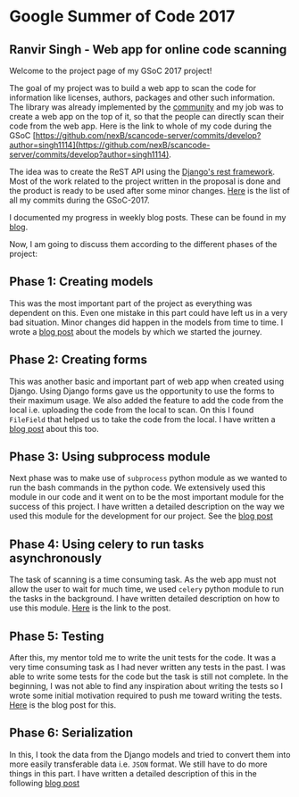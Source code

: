 # Google Summer of Code 2017

## Ranvir Singh - Web app for online code scanning

Welcome to the project page of my GSoC 2017 project!

The goal of my project was to build a web app to scan the code for information like licenses, authors, packages and other such information. The library was already implemented by the [community](https://github.com/nexb/scancode-toolkit) and my job was to create a web app on the top of it, so that the people can directly scan their code from the web app. Here is the link to whole of my code during the GSoC [https://github.com/nexB/scancode-server/commits/develop?author=singh1114](https://github.com/nexB/scancode-server/commits/develop?author=singh1114). 

The idea was to create the ReST API using the [Django's rest framework](http://www.django-rest-framework.org/). Most of the work related to the project written in the proposal is done and the product is ready to be used after some minor changes. [Here](https://github.com/nexB/scancode-server/commits/develop?author=singh1114) is the list of all my commits during the GSoC-2017.

I documented my progress in weekly blog posts. These can be found in my [blog](https://ranvirsinghprojects.wordpress.com/category/gsoc-2017/).

Now, I am going to discuss them according to the different phases of the project:


## Phase 1: Creating models

This was the most important part of the project as everything was dependent on this. Even one mistake in this part could have left us in a very bad situation. Minor changes did happen in the models from time to time. I wrote a [blog post](https://ranvirsinghprojects.wordpress.com/2017/06/13/models-for-the-scancode-project-app/) about the models by which we started the journey. 


## Phase 2: Creating forms

This was another basic and important part of web app when created using Django. Using Django forms gave us the opportunity to use the forms to their maximum usage. We also added the feature to add the code from the local i.e. uploading the code from the local to scan. On this I found `FileField` that helped us to take the code from the local. I have written a [blog post](https://ranvirsinghprojects.wordpress.com/2017/06/21/filefield-in-forms-to-upload-files-to-the-server/) about this too.


## Phase 3: Using subprocess module

Next phase was to make use of `subprocess` python module as we wanted to run the bash commands in the python code. We extensively used this module in our code and it went on to be the most important module for the success of this project. I have written a detailed description on the way we used this module for the development for our project. See the [blog post](https://ranvirsinghprojects.wordpress.com/2017/06/21/a-word-about-subprocess-module/)


## Phase 4: Using celery to run tasks asynchronously

The task of scanning is a time consuming task. As the web app must not allow the user to wait for much time, we used `celery` python module to run the tasks in the background. I have written detailed description on how to use this module. [Here](https://ranvirsinghprojects.wordpress.com/2017/06/25/using-celery-to-run-long-running-task-asynchronously/) is the link to the post.


## Phase 5: Testing

After this, my mentor told me to write the unit tests for the code. It was a very time consuming task as I had never written any tests in the past. I was able to write some tests for the code but the task is still not complete. In the beginning, I was not able to find any inspiration about writing the tests so I wrote some initial motivation required to push me toward writing the tests. [Here](https://ranvirsinghprojects.wordpress.com/2017/07/06/writing-unit-tests-for-the-models/) is the blog post for this.


## Phase 6: Serialization

In this, I took the data from the Django models and tried to convert them into more easily transferable data i.e. `JSON` format. We still have to do more things in this part. I have written a detailed description of this in the following [blog post](https://ranvirsinghprojects.wordpress.com/2017/07/22/serialization-a-week-long-struggle/)

